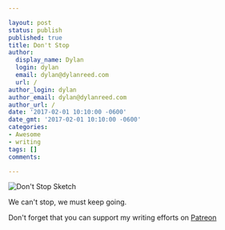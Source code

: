 ```yaml
---

layout: post
status: publish
published: true
title: Don't Stop
author:
  display_name: Dylan
  login: dylan
  email: dylan@dylanreed.com
  url: /
author_login: dylan
author_email: dylan@dylanreed.com
author_url: /
date: '2017-02-01 10:10:00 -0600'
date_gmt: '2017-02-01 10:10:00 -0600'
categories:
- Awesome
- writing
tags: []
comments:

---
```

![Don't Stop Sketch](https://raw.githubusercontent.com/dylanreed/dylanreed.com/gh-pages/Images/dont-stop.jpg)

We can't stop, we must keep going. 


Don't forget that you can support my writing efforts on [Patreon](https://www.patreon.com/dylanreed)